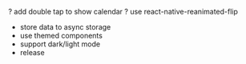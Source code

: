? add double tap to show calendar
? use react-native-reanimated-flip
- store data to async storage
- use themed components
- support dark/light mode
- release